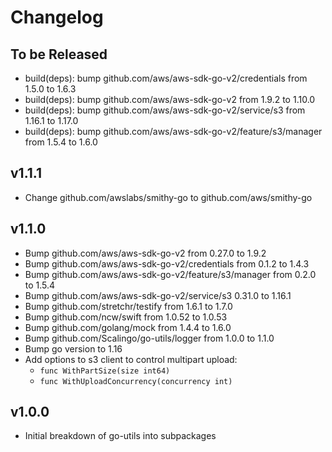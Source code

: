 # Changelog

## To be Released

* build(deps): bump github.com/aws/aws-sdk-go-v2/credentials from 1.5.0 to 1.6.3
* build(deps): bump github.com/aws/aws-sdk-go-v2 from 1.9.2 to 1.10.0
* build(deps): bump github.com/aws/aws-sdk-go-v2/service/s3 from 1.16.1 to 1.17.0
* build(deps): bump github.com/aws/aws-sdk-go-v2/feature/s3/manager from 1.5.4 to 1.6.0

## v1.1.1

* Change github.com/awslabs/smithy-go to github.com/aws/smithy-go

## v1.1.0

* Bump github.com/aws/aws-sdk-go-v2 from 0.27.0 to 1.9.2
* Bump github.com/aws/aws-sdk-go-v2/credentials from 0.1.2 to 1.4.3
* Bump github.com/aws/aws-sdk-go-v2/feature/s3/manager from 0.2.0 to 1.5.4
* Bump github.com/aws/aws-sdk-go-v2/service/s3 0.31.0 to 1.16.1
* Bump github.com/stretchr/testify from 1.6.1 to 1.7.0
* Bump github.com/ncw/swift from 1.0.52 to 1.0.53
* Bump github.com/golang/mock from 1.4.4 to 1.6.0
* Bump github.com/Scalingo/go-utils/logger from 1.0.0 to 1.1.0
* Bump go version to 1.16
* Add options to s3 client to control multipart upload:
	* `func WithPartSize(size int64)`
	* `func WithUploadConcurrency(concurrency int)`

## v1.0.0

* Initial breakdown of go-utils into subpackages
